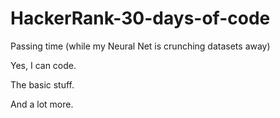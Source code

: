 # HackerRank-30-days-of-code

Passing time (while my Neural Net is crunching datasets away)

Yes, I can code.

The basic stuff.

And a lot more.
